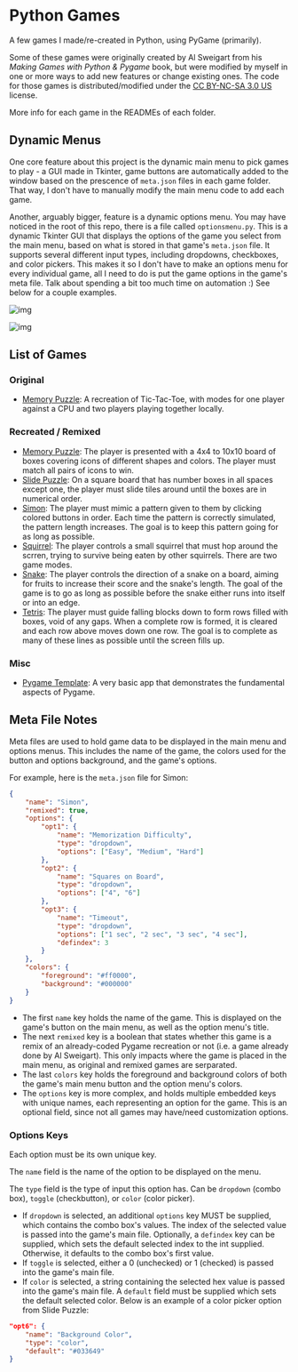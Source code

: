 # Python Games

A few games I made/re-created in Python, using PyGame (primarily).

Some of these games were originally created by Al Sweigart from his _Making Games with Python & Pygame_ book, but were modified by myself in one or more ways to add new features or change existing ones. The code for those games is distributed/modified under the [CC BY-NC-SA 3.0 US](https://creativecommons.org/licenses/by-nc-sa/3.0/us/) license.

More info for each game in the READMEs of each folder.

## Dynamic Menus

One core feature about this project is the dynamic main menu to pick games to play - a GUI made in Tkinter, game buttons are automatically added to the window based on the prescence of `meta.json` files in each game folder. That way, I don't have to manually modify the main menu code to add each game.

Another, arguably bigger, feature is a dynamic options menu. You may have noticed in the root of this repo, there is a file called `optionsmenu.py`. This is a dynamic Tkinter GUI that displays the options of the game you select from the main menu, based on what is stored in that game's `meta.json` file. It supports several different input types, including dropdowns, checkboxes, and color pickers. This makes it so I don't have to make an options menu for every individual game, all I need to do is put the game options in the game's meta file. Talk about spending a bit too much time on automation :) See below for a couple examples.

![img](https://i.imgur.com/mjEo5gn.png)

![img](https://i.imgur.com/e3aUNmq.png)

## List of Games
### Original
- [Memory Puzzle](https://github.com/sbrugel/python-games/tree/master/tic-tac-toe): A recreation of Tic-Tac-Toe, with modes for one player against a CPU and two players playing together locally.

### Recreated / Remixed
- [Memory Puzzle](https://github.com/sbrugel/python-games/tree/master/memory-puzzle): The player is presented with a 4x4 to 10x10 board of boxes covering icons of different shapes and colors. The player must match all pairs of icons to win.
- [Slide Puzzle](https://github.com/sbrugel/python-games/tree/master/slide-puzzle): On a square board that has number boxes in all spaces except one, the player must slide tiles around until the boxes are in numerical order.
- [Simon](https://github.com/sbrugel/python-games/tree/master/simon): The player must mimic a pattern given to them by clicking colored buttons in order. Each time the pattern is correctly simulated, the pattern length increases. The goal is to keep this pattern going for as long as possible.
- [Squirrel](https://github.com/sbrugel/python-games/tree/master/squirrel): The player controls a small squirrel that must hop around the scrren, trying to survive being eaten by other squirrels. There are two game modes.
- [Snake](https://github.com/sbrugel/python-games/tree/master/snake): The player controls the direction of a snake on a board, aiming for fruits to increase their score and the snake's length. The goal of the game is to go as long as possible before the snake either runs into itself or into an edge.
- [Tetris](https://github.com/sbrugel/python-games/tree/master/tetris): The player must guide falling blocks down to form rows filled with boxes, void of any gaps. When a complete row is formed, it is cleared and each row above moves down one row. The goal is to complete as many of these lines as possible until the screen fills up.

### Misc
- [Pygame Template](https://github.com/sbrugel/python-games/tree/master/template): A very basic app that demonstrates the fundamental aspects of Pygame.

## Meta File Notes

Meta files are used to hold game data to be displayed in the main menu and options menus. This includes the name of the game, the colors used for the button and options background, and the game's options.

For example, here is the `meta.json` file for Simon:
```json
{
    "name": "Simon",
    "remixed": true,
    "options": {
        "opt1": {
            "name": "Memorization Difficulty",
            "type": "dropdown",
            "options": ["Easy", "Medium", "Hard"]
        },
        "opt2": {
            "name": "Squares on Board",
            "type": "dropdown",
            "options": ["4", "6"]
        },
        "opt3": {
            "name": "Timeout",
            "type": "dropdown",
            "options": ["1 sec", "2 sec", "3 sec", "4 sec"],
            "defindex": 3
        }
    },
    "colors": {
        "foreground": "#ff0000",
        "background": "#000000"
    }
}
```

- The first `name` key holds the name of the game. This is displayed on the game's button on the main menu, as well as the option menu's title.
- The next `remixed` key is a boolean that states whether this game is a remix of an already-coded Pygame recreation or not (i.e. a game already done by Al Sweigart). This only impacts where the game is placed in the main menu, as original and remixed games are serparated.
- The last `colors` key holds the foreground and background colors of both the game's main menu button and the option menu's colors.
- The `options` key is more complex, and holds multiple embedded keys with unique names, each representing an option for the game. This is an optional field, since not all games may have/need customization options.

### Options Keys

Each option must be its own unique key.

The `name` field is the name of the option to be displayed on the menu.

The `type` field is the type of input this option has. Can be `dropdown` (combo box), `toggle` (checkbutton), or `color` (color picker).
- If `dropdown` is selected, an additional `options` key MUST be supplied, which contains the combo box's values. The index of the selected value is passed into the game's main file. Optionally, a `defindex` key can be supplied, which sets the default selected index to the int supplied. Otherwise, it defaults to the combo box's first value.
- If `toggle` is selected, either a 0 (unchecked) or 1 (checked) is passed into the game's main file.
- If `color` is selected, a string containing the selected hex value is passed into the game's main file. A `default` field must be supplied which sets the default selected color. Below is an example of a color picker option from Slide Puzzle:

```json
"opt6": {
    "name": "Background Color",
    "type": "color",
    "default": "#033649"
}
```